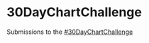 
# 30DayChartChallenge

<!-- badges: start -->
<!-- badges: end -->

Submissions to the [#30DayChartChallenge](https://github.com/Z3tt/30DayChartChallenge_2021)
